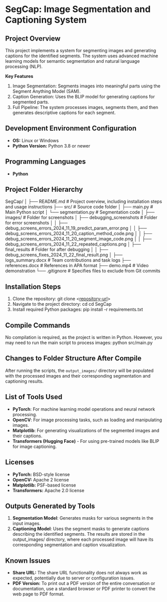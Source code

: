 # SegCap: Image Segmentation and Captioning System

## Project Overview
This project implements a system for segmenting images and generating captions for the identified segments. The system uses advanced machine learning models for semantic segmentation and natural language processing (NLP).

**Key Features**
1. Image Segmentation: Segments images into meaningful parts using the Segment Anything Model (SAM).
2. Caption Generation: Uses the BLIP model for generating captions for segmented parts.
3. Full Pipeline: The system processes images, segments them, and then generates descriptive captions for each segment.

## Development Environment Configuration
- **OS:** Linux or Windows
- **Python Version:** Python 3.8 or newer

## Programming Languages
- **Python**

## Project Folder Hierarchy
SegCap/
│
├── README.md                 # Project overview, including installation steps and usage instructions
├── src/                      # Source code folder
│   ├── main.py               # Main Python script
│   └── segmentation.py       # Segmentation code
│
├── images/                                                         # Folder for screenshots
│   ├── debugging_screenshots                                       # Folder for error screenshots
│   │  ├── debug_screens_errors_2024_11_19_predict_param_error.png 
│   │  ├── debug_screens_errors_2024_11_20_caption_method_code.png
│   │  ├── debug_screens_errors_2024_11_20_segment_image_code.png
│   │  ├── debug_screens_errors_2024_11_22_repeated_captions.png
│   ├── final_results                                               # Folder for after debugging
│   │  ├── debug_screens_fixes_2024_11_22_final_result.png
│
├── logs_summary.docx         # Team contributions and task logs
├── references.docx           # References in APA format
├── demo.mp4                  # Video demonstration
└── .gitignore                # Specifies files to exclude from Git commits



## Installation Steps
1. Clone the repository: git clone <[repository-url](https://github.com/jesayanthony/SegCap.git)>
2. Navigate to the project directory: cd cd SegCap
3. Install required Python packages: pip install -r requirements.txt

## Compile Commands
No compilation is required, as the project is written in Python. However, you may need to run the main script to process images:
python src/main.py

## Changes to Folder Structure After Compile
After running the scripts, the `output_images/` directory will be populated with the processed images and their corresponding segmentation and captioning results.

## List of Tools Used
- **PyTorch**: For machine learning model operations and neural network processing.
- **OpenCV**: For image processing tasks, such as loading and manipulating images.
- **Matplotlib**: For generating visualizations of the segmented images and their captions.
- **Transformers (Hugging Face)** - For using pre-trained models like BLIP for image captioning.

## Licenses
- **PyTorch:** BSD-style license
- **OpenCV:** Apache 2 license
- **Matplotlib:** PSF-based license
- **Transformers:** Apache 2.0 license

## Outputs Generated by Tools
1. **Segmentation Model**: Generates masks for various segments in the input images.
2. **Captioning Model**: Uses the segment masks to generate captions describing the identified segments.
The results are stored in the output_images/ directory, where each processed image will have its corresponding segmentation and caption visualization.

## Known Issues
- **Share URL:** The share URL functionality does not always work as expected, potentially due to server or configuration issues.
- **PDF Version:** To print out a PDF version of the entire conversation or documentation, use a standard browser or PDF printer to convert the web page to PDF format.




